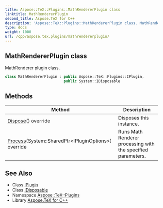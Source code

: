 ```yaml
---
title: Aspose::TeX::Plugins::MathRendererPlugin class
linktitle: MathRendererPlugin
second_title: Aspose.TeX for C++
description: 'Aspose::TeX::Plugins::MathRendererPlugin class. MathRenderer plugin class in C++.'
type: docs
weight: 1000
url: /cpp/aspose.tex.plugins/mathrendererplugin/
---
```

## MathRendererPlugin class


MathRenderer plugin class.

```cpp
class MathRendererPlugin : public Aspose::TeX::Plugins::IPlugin,
                           public System::IDisposable
```

## Methods

| Method | Description |
| --- | --- |
| [Dispose](./dispose/)() override | Disposes this instance. |
| [Process](./process/)(System::SharedPtr\<IPluginOptions\>) override | Runs Math Renderer processing with the specified parameters. |
## See Also

* Class [IPlugin](../iplugin/)
* Class [IDisposable](../../system/idisposable/)
* Namespace [Aspose::TeX::Plugins](../)
* Library [Aspose.TeX for C++](../../)
